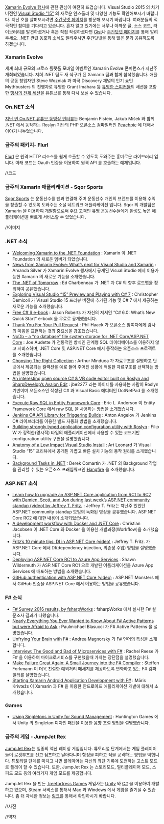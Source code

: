 [Xamarin Evolve 행사](https://evolve.xamarin.com/)에 관한 관심이 여전히 뜨겁습니다. Visual Studio 2015 의 차기버전인 [Visual Studio "15"](https://www.visualstudio.com/news/vs15-preview-vs) 의 새로운 인스톨러 및 다양한 기능도 확인해보시기 바랍니다. 지난 호를 살펴보시려면 [주간닷넷 페이지](https://www.facebook.com/jugan.net/)를 방문해 보시기 바랍니다. 여러분들의 적극적인 참여를 기다리고 있습니다. 혼자 알고 있기에는 너무나 아까운 글, 소스 코드, 라이브러리를 발견하셨거나 혹은 직접 작성하셨다면 [Gist](https://gist.github.com/options/e9fc443b8c882157fe4a)나 [주간닷넷 페이지](https://www.facebook.com/jugan.net/)를 통해 알려주세요. .NET 관련 동호회 소식도 알려주시면 주간닷넷을 통해 많은 분과 공유하도록 하겠습니다.

### Xamarin Evolve
세계 최대 규모의 크로스 플랫폼 모바일 이벤트인 Xamarin Evolve 콘퍼런스가 지난주 개최되었습니다. 저희 .NET 팀도 새 식구가 된  Xamarin 팀과 함께 참석했습니다. 애플의 공동 창업자인 Steve Wozniak 과 미국 Discovery 채널의 인기 쇼인 Mythbusters 의 진행자로 유명한 Grant Imahara 등 [유명한 스피커들](https://evolve.xamarin.com/#speakers)의 세션을 포함한 [행사의 전체 세션](https://www.youtube.com/watch?v=jgXCB51e4ak&list=PLM75ZaNQS_Fb7I6E9MDnMgwW1GGZIijf_)을 유튜브를 통해 다시 보실 수 있습니다.

### On.NET 소식
[지난 번 On.NET 유튜브 동영상 인터뷰](https://www.youtube.com/watch?v=ZjN9kREzPMs)는 Benjamin Fistein, Jakub Míšek 와 함께 .NET 에서 동작하는 Roslyn 기반의 PHP 오픈소스 컴파일러인 [Peachpie](http://www.peachpie.io/) 에 대해서 이야기 나누었습니다.  

### 금주의 패키지- Flurl
[Flurl](http://tmenier.github.io/Flurl/fluent-http/) 은 원격 HTTP 리소스를 쉽게 호출할 수 있도록 도와주는 흥미로운 라이브러리 입니다. 아래 코드는 Oauth 인증을 이용하여 원격 API 를 호출하는 예제입니다.

//코드

### 금주의 Xamarin 애플리케이션 - Sqor Sports
[Sqor Sports](https://sqor.com/) 는 운동선수를 팬과 연결해 주며 운동선수 개인의 브랜드를 이용해 수익을 창출할 수 있도록 도와주는 소셜 네트워크 애플리케이션 입니다. Sqor 의 개발팀은 Xamarin 을 이용하여 개발함으로써 주요 고객인 유명 운동선수들에게 완성도 높은 애플리케이션을 빠르게 서비스할 수 있었습니다.

//이미지  

### .NET 소식
* [Welcoming Xamarin to the .NET Foundation](http://www.dotnetfoundation.org/blog/welcoming-xamarin-to-the-net-foundation) : Xamarin 이 .NET Foundation 의 새로운 멤버가 되었습니다.
* [News from Xamarin Evolve: What’s next for Visual Studio and Xamarin](https://blogs.msdn.microsoft.com/visualstudio/2016/04/27/xamarin-evolve-whats-next-for-visual-studio-and-xamarin/) : Amanda Silver 가 Xamarin Evolve 행사에서 공개된 Visual Studio 에서 이용가능한 Xamarin 의 새로운 기능을 소개했습니다.
* [The .NET of Tomorrow](http://developer.telerik.com/featured/the-net-of-tomorrow/) : Ed Charbeneau 가 .NET 과 C# 의 향후 로드맵을 정리하여 공유했습니다.
* [Exploring Visual Studio “15” Preview and Playing with C# 7](https://blog.cdemi.io/exploring-visual-studio-15-preview-and-playing-with-c-7/) : Christopher Demicoli 가 Visual Studio 15 프리뷰 버전에 추가된 기능 및 C# 7 에서 제공하는 새로운 기능을 소개했습니다.
* [Free C# 6 e-book](http://dontcodetired.com/blog/post/Free-eBook-C-60-Whate28099s-New-Quick-Start-Complete.aspx) : Jason Roberts 가 자신의 저서인 “C# 6.0: What’s New Quick Start" e-book 을 무료로 공개했습니다.
* [Thank You For Your Pull Request](http://haacked.com/archive/2016/04/28/thank-you/) : Phil Haack 가 오픈소스 참여자에게 감사의 마음을 표현하는 것의 중요성을 강조했습니다. 
* [NoDb – a “no database” file system storage for .NET Core/ASP.NET Core](https://github.com/joeaudette/NoDb) : Joe Audette 가 전통적인 방식인 관계형 SQL 데이터베이스를 이용하지 않고 서비스하며, .NET Core 및 ASP.NET Core 에서 동작하는 오픈소스 프로젝트를 소개했습니다.
* [Choosing The Right Collection](http://www.codeproject.com/Articles/1095822/Choosing-The-Right-Collection) : Arthur Minduca 가 자료구조를 설명하고 닷넷에서 제공되는 컬랙션을 예로 들어 주어진 상황에 적절한 자료구조를 선택하는 방법을 설명했습니다.
* [An interesting open source C# & VB code editor built on Roslyn and SharpDevelop’s Avalon Edit](http://jbe2277.github.io/dotnetpad/) : jbe2277 라는 아이디를 사용하는 사람이 Roslyn 기반이며 오픈소스인 작성된 C# 과 Visual Basic 에디터인 DotNetPad 를 소개했습니다.
* [Execute Raw SQL in Entity Framework Core](http://www.elanderson.net/2016/04/execute-raw-sql-in-entity-framework-core/) : Eric L. Anderson 이 Entity Framework Core 에서 raw SQL 을 사용하는 방법을 소개했습니다.
* [Jenkins C# API Library for Triggering Builds](http://automatetheplanet.com/jenkins-csharp-api-triggering-builds/) : Anton Angelov 가 Jenkins C# 라이브러리를 이용한 빌드 자동화 방법을 소개했습니다.
* [Building strongly typed application configuration utility with Roslyn](http://www.strathweb.com/2016/04/building-strongly-typed-application-configuration-utility-with-roslyn/) : Filip W 가 강력한(명시적) 타입의 애플리케이션에서 사용할 수 있는 코드기반 configuration utility 구현을 설명했습니다.
* [Anatomy of a Low Impact Visual Studio Install](https://blogs.msdn.microsoft.com/visualstudio/2016/04/25/anatomy-of-a-low-impact-visual-studio-install/) : Art Leonard 가 Visual Studio “15” 프리뷰에서 공개된 가볍고 빠른 설치 기능의 동작 원리를 소개했습니다. 
* [Background Tasks in .NET](http://codeopinion.com/background-tasks/) : Derek Comartin 가 .NET 의 Background 작업을 관리할 수 있는 오픈소스 프래임워크인 [Hangfire](http://hangfire.io/) 을 소개했습니다.

### ASP.NET 소식
* [Learn how to upgrade an ASP.NET Core application from RC1 to RC2 with Damien, Scott, and Jon during last week’s ASP.NET community standup (video) by Jeffrey T. Fritz.](https://blogs.msdn.microsoft.com/webdev/2016/04/28/notes-from-the-asp-net-community-standup-april-26-2016/) : Jeffrey T. Fritz는 지난주 있었던 ASP.NET community standup 모임의 녹화된 영상을 공유했습니다. ASP.NET Core RC2 에 대한 내용이 소개되었습니다. 
* [A development workflow with Docker and .NET Core](https://www.jayway.com/2016/04/22/search-effective-workflow-docker-net-core/) : Christian Jacobsen 이 .NET Core 와 Docker 을 이용한 개발과정(Workflow)을 소개했습니다.
* [Fritz’s 10 minute tips: DI in ASP.NET Core (video)](http://www.jeffreyfritz.com/2016/04/fritzs-10-minute-tips/) : Jeffrey T. Fritz. 가 ASP.NET Core 에서 DI(dependency injection, 의존성 주입) 방법을 설명했습니다.
* [Deploying ASP.NET Core RC1 to Azure App Services](https://wildermuth.com/2016/04/29/Deploying-ASP-NET-Core-RC1-to-Azure-App-Services) : Shawn Wildermuth 가 ASP.NET Core RC1 으로 개발된 어플리케이션을 Azure App Services 에 배포하는 방법을 소개했습니다.
* [GitHub authentication with ASP.NET Core (video)](http://aspnetmonsters.com/2016/04/github-authentication-asp-net-core/) : ASP.NET Monsters 에서 GitHub 인증을 ASP.NET Core 에서 이용하는 방법을 공유했습니다.

### F# 소식
* [F# Survey 2016 results, by fsharpWorks](http://fsharpworks.com/survey.html) : fsharpWorks 에서 실시한 F# 설문조사 결과가 나왔습니다.
* [Nearly Everything You Ever Wanted to Know About F# Active Patterns but were Afraid to Ask](https://www.youtube.com/watch?v=AQ-8_8hfmGE&feature=youtu.be) : Paulmichael Blasucci 가 F# Active Patterns 을 설명했습니다. 
* [Unfrying Your Brain with F#](http://www.infoq.com/presentations/F-sharp-patterns) : Andrea Magnorsky 가 F# 언어의 특성을 소개합니다. 
* [Interview: The Good and Bad of Microservices with F#]() : Rachel Reese 가 F# 을 이용하여 마이크로서비스를 구현했을때 가지는 장단점을 설명했습니다. 
* [Make Failure Great Again: A Small Journey into the F# Compiler](http://www.navision-blog.de/blog/2016/04/25/make-failure-great-again-a-small-journey-into-the-f-compiler/) : Steffen Forkmann 이 더욱 친절한 예외처리 메세지를 제공하도록 변화하고 있는 F# 컴파일러를 설명했습니다. 
* [Starting Xamarin Android Application Development with F#](http://marisks.net/2016/04/19/starting-xamarin-android-application-development-with-fsharp/) : Māris Krivtežs 이 Xamarin 과 F# 을 이용한 안드로이드 애플리케이션 개발에 대해서 소개했습니다.

### Games
* [Using Singletons in Unity for Sound Management](http://huntingtongames.xyz/2016-05-01-unity-using-singletons-for-sound-management/) : Huntington Games 에서 Unity 의 Singleton 디자인 패턴을 이용한 음향 조절 방법을 설명했습니다.  

### 금주의 게임 - JumpJet Rex
[JumpJet Rex](http://madewith.unity.com/games/jumpjet-rex)는 일종의 액션 레이싱 게임입니다. 튜토리얼 단계에서는 게임 플레이어들이 로켓부츠를 신고 점프하고 날아다니며 함정을 피하고 적을 공격하는 방법을 익힙니다. 튜토리얼 단계를 마치고 나면 플레이어는 자신의 최단 기록에 도전하는 고스트 모드로 플레이 할 수 있습니다. 또한, JumpJet Rex 는 스토리모드, 멀티플레이어 모드, 스피드 모드 등의 여러가지 게임 모드를 제공합니다.

JumpJet Rex 을 만든 [Treefortress Games](http://madewith.unity.com/profiles/treefortress-games) 게임사는 [Unity](http://unity3d.com/) 와 [C#](https://channel9.msdn.com/Series/C-Sharp-Fundamentals-Development-for-Absolute-Beginners) 을 이용하여 개발하고 있으며, Steam 서비스를 통해서 Mac 과 Windows 에서 게임을 즐기실 수 있습니다. 좀 더 자세한 정보는 [링크](http://madewith.unity.com/games/jumpjet-rex)를 통해서 확인하시기 바랍니다. 

//사진

//역자 